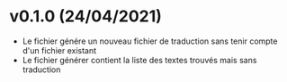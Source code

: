 # v0.1.0 (24/04/2021)
- Le fichier génére un nouveau fichier de traduction sans tenir compte d'un fichier existant
- Le fichier générer contient la liste des textes trouvés mais sans traduction
